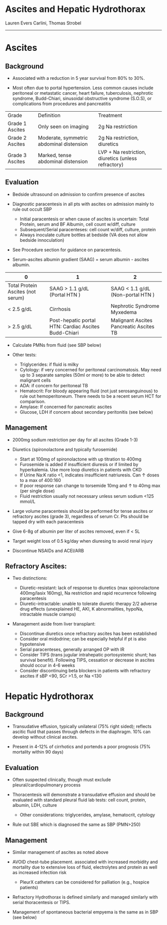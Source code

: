 # Ascites and Hepatic Hydrothorax 

Lauren Evers Carlini, Thomas Strobel

---

# Ascites 

## Background

- Associated with a reduction in 5 year survival from 80% to 30%.

- Most often due to portal hypertension. Less common causes include peritoneal or metastatic cancer, heart failure, tuberculosis, nephrotic syndrome, Budd-Chiari, sinusoidal obstructive syndrome (S.O.S), or complications from procedures and pancreatitis

|                 |                                         |                                                      |
|-----------------|------------------------------------------|-----------------------------------------------------|
| Grade           | Definition                               | Treatment                                           |
| Grade 1 Ascites | Only seen on imaging                     | 2g Na restriction                                   |
| Grade 2 Ascites | Moderate, symmetric abdominal distension | 2g Na restriction, diuretics                        |
| Grade 3 Ascites | Marked, tense abdominal distension       | LVP + Na restriction, diuretics (unless refractory) |

## Evaluation

- Bedside ultrasound on admission to confirm presence of ascites

- Diagnostic paracentesis in all pts with ascites on admission mainly to rule out occult SBP
    - Initial paracentesis or when cause of ascites is uncertain: Total Protein, serum and BF Albumin, cell count w/diff, culture
    - Subsequent/Serial paracenteses: cell count w/diff, culture, protein
    - Always inoculate culture bottles at bedside (VA does not allow bedside innoculation)

- See Procedure section for guidance on paracentesis. 

- Serum-ascites albumin gradient (SAAG) = serum albumin - ascites albumin.

| 0                                 | 1                                                    | 2                                       |
|-----------------------------------|------------------------------------------------------|-----------------------------------------|
| Total Protein Ascites (not serum) | SAAG \> 1.1 g/dL (Portal HTN )                       | SAAG \< 1.1 g/dL (Non-portal HTN )      |
| \< 2.5 g/dL                       | Cirrhosis                                            | Nephrotic Syndrome Myxedema             |
| \> 2.5 g/dL                       | Post-hepatic portal HTN: Cardiac Ascites Budd-Chiari | Malignant Ascites Pancreatic Ascites TB |

-   Calculate PMNs from fluid (see SBP below)

-   Other tests:
    -   Triglycerides: if fluid is milky
    -   Cytology: if very concerned for peritoneal carcinomatosis. May need up to 3 separate samples (50ml or more) to be able to detect malignant cells
    -   ADA: if concern for peritoneal TB
    -   Hematocrit: For bloody appearing fluid (not just serosanguinous) to rule out hemoperitoneum. There needs to be a recent serum HCT for comparison.
    -   Amylase: If concerned for pancreatic ascites
    -   Glucose, LDH if concern about secondary peritonitis (see below)

## Management

- 2000mg sodium restriction per day for all ascites (Grade 1-3)

- Diuretics (spironolactone and typically furosemide)
    - Start at 100mg of spironolactone with up titration to 400mg
    - Furosemide is added if insufficient diuresis or if limited by hyperkalemia. Use more loop diuretics in patients with CKD
    - If Urine Na:K ratio <1, indicates insufficient natriuresis. Can ↑ doses to a max of 400:160
    - If poor response can change to torsemide 10mg and ↑ to 40mg max (per single dose)
    - Fluid restriction usually not necessary unless serum sodium <125 mmol/L

- Large volume paracentesis should be performed for tense ascites or refractory ascites (grade 3), regardless of serum Cr. Pts should be tapped dry with each paracentesis

- Give 6-8g of albumin per liter of ascites removed, even if < 5L

- Target weight loss of 0.5 kg/day when diuresing to avoid renal injury

- Discontinue NSAIDs and ACEI/ARB

## Refractory Ascites:

- Two distinctions:
    - Diuretic-resistant: lack of response to diuretics (max spironolactone 400mg/lasix 160mg), Na restriction and rapid recurrence following paracentesis
    - Diuretic-intractable: unable to tolerate diuretic therapy 2/2 adverse drug effects (unexplained HE, AKI, K abnormalities, hypoNa, intractable muscle cramps)

- Management aside from liver transplant:
    - Discontinue diuretics once refractory ascites has been established
    - Consider oral midodrine; can be especially helpful if pt is also hypotensive
    - Serial paracenteses, generally arranged OP with IR
    - Consider TIPS (trans jugular intrahepatic portosystemic shunt; has survival benefit). Following TIPS, cessation or decrease in ascites should occur in 4-6 weeks
    - Consider discontinuing beta blockers in patients with refractory ascites if sBP <90, SCr >1.5, or Na <130

# Hepatic Hydrothorax

## Background

- Transudative effusion, typically unilateral (75% right sided); reflects ascitic fluid that passes through defects in the diaphragm. 10% can develop without clinical ascites.

- Present in 4-12% of cirrhotics and portends a poor prognosis (75% mortality within 90 days)

## Evaluation

- Often suspected clinically, though must exclude pleural/cardiopulmonary process

- Thoracentesis will demonstrate a transudative effusion and should be evaluated with standard pleural fluid lab tests: cell count, protein, albumin, LDH, culture
    - Other considerations: triglycerides, amylase, hematocrit, cytology

- Rule out SBE which is diagnosed the same as SBP (PMN>250)

## Management

- Similar management of ascites as noted above

- AVOID chest-tube placement. associated with increased morbidity and mortality due to extensive loss of fluid, electrolytes and protein as well as increased infection risk
    - PleurX catheters can be considered for palliation (e.g., hospice patients)
    
- Refractory Hydrothorax is defined similarly and managed similarly with serial thoracentesis or TIPS. 

- Management of spontaneous bacterial empyema is the same as in SBP (see below)
